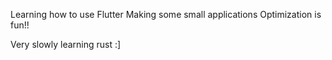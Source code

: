 Learning how to use Flutter
Making some small applications
Optimization is fun!!

Very slowly learning rust :]
